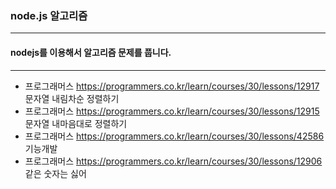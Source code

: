 ### node.js 알고리즘

---

#### nodejs를 이용해서 알고리즘 문제를 풉니다.

---

- 프로그래머스 https://programmers.co.kr/learn/courses/30/lessons/12917 문자열 내림차순 정렬하기
- 프로그래머스 https://programmers.co.kr/learn/courses/30/lessons/12915 문자열 내마음대로 정렬하기
- 프로그래머스 https://programmers.co.kr/learn/courses/30/lessons/42586 기능개발
- 프로그래머스 https://programmers.co.kr/learn/courses/30/lessons/12906 같은 숫자는 싫어
